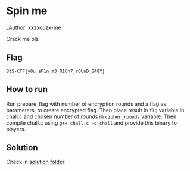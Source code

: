 # Spin me

_Author: [xxzxcuzx-me](https://github.com/xxzxcuzx-me)

Crack me plz

## Flag

```
BtS-CTF{y0u_sP1n_m3_R16h7_r0UnD_848Y}
```

## How to run

Run prepare_flag with number of encryption rounds and a flag as parameters, to create encrypted flag. Then place result in `flg` variable in chall.c and chosen number of rounds in `cipher_rounds` variable. Then compile chall.c using `g++ chall.c -o chall` and provide this binary to players.

## Solution

Check in [solution folder](./solution/README.md)
